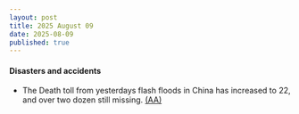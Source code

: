 ```yaml
---
layout: post
title: 2025 August 09
date: 2025-08-09
published: true
---
```



#### Disasters and accidents

* The Death toll from yesterdays flash floods in China has increased to 22, and over two dozen still missing. [(AA)](https://www.aa.com.tr/en/asia-pacific/chinas-death-toll-from-heavy-rain-floods-climbs-to-22-plus-over-2-dozen-missing/3655303)
